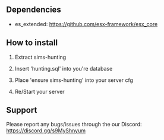 ## Dependencies
- es_extended: https://github.com/esx-framework/esx_core


## How to install

1. Extract sims-hunting

2. Insert 'hunting.sql' into you're database

3. Place 'ensure sims-hunting' into your server cfg

4. Re/Start your server


## Support
Please report any bugs/issues through the our Discord: https://discord.gg/s9MyShnyum

    